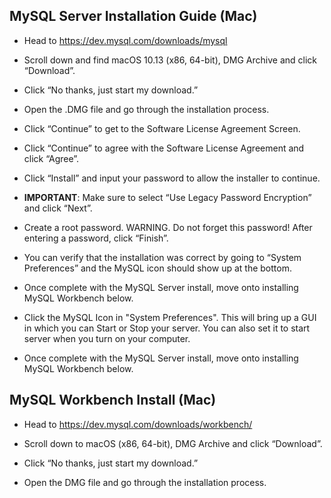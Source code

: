 ## MySQL Server Installation Guide (Mac)

* Head to <https://dev.mysql.com/downloads/mysql>

* Scroll down and find macOS 10.13 (x86, 64-bit), DMG Archive and click “Download”.

* Click “No thanks, just start my download.”

* Open the .DMG file and go through the installation process.

* Click “Continue” to get to the Software License Agreement Screen.

* Click “Continue” to agree with the Software License Agreement and click “Agree”.

* Click “Install” and input your password to allow the installer to continue.

* **IMPORTANT**: Make sure to select “Use Legacy Password Encryption” and click “Next”.

* Create a root password. WARNING. Do not forget this password! After entering a password, click “Finish”.

* You can verify that the installation was correct by going to “System Preferences” and the MySQL icon should show up at the bottom.

* Once complete with the MySQL Server install, move onto installing MySQL Workbench below.

* Click the MySQL Icon in "System Preferences". This will bring up a GUI in which you can Start or Stop your server. You can also set it to start server when you turn on your computer.

* Once complete with the MySQL Server install, move onto installing MySQL Workbench below.

## MySQL Workbench Install (Mac)

* Head to <https://dev.mysql.com/downloads/workbench/>

* Scroll down to macOS (x86, 64-bit), DMG Archive and click “Download”.

* Click “No thanks, just start my download.”

* Open the DMG file and go through the installation process.
